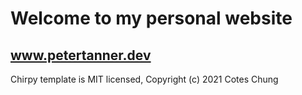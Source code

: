 # Welcome to my personal website

## www.petertanner.dev

Chirpy template is MIT licensed, Copyright (c) 2021 Cotes Chung
